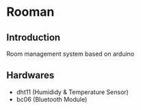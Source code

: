 # Rooman

## Introduction
Room management system based on arduino

## Hardwares
- dht11 (Humididy & Temperature Sensor)
- bc06 (Bluetooth Module)
